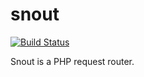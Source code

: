 # snout

[![Build Status](https://travis-ci.org/rubberydub/snout.svg?branch=master)](https://travis-ci.org/rubberydub/snout)

Snout is a PHP request router.

